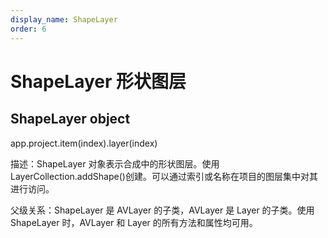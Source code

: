 ```yaml
---
display_name: ShapeLayer
order: 6
---
```


# ShapeLayer 形状图层

## ShapeLayer object

app.project.item(index).layer(index)

描述：ShapeLayer 对象表示合成中的形状图层。使用 LayerCollection.addShape()创建。可以通过索引或名称在项目的图层集中对其进行访问。

父级关系：ShapeLayer 是 AVLayer 的子类，AVLayer 是 Layer 的子类。使用 ShapeLayer 时，AVLayer 和 Layer 的所有方法和属性均可用。
